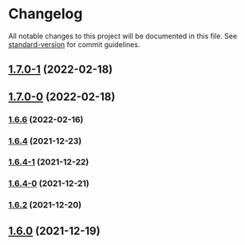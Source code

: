 # Changelog

All notable changes to this project will be documented in this file. See [standard-version](https://github.com/conventional-changelog/standard-version) for commit guidelines.

## [1.7.0-1](https://github.com/koatty/koatty_router/compare/v1.7.0-0...v1.7.0-1) (2022-02-18)

## [1.7.0-0](https://github.com/koatty/koatty_router/compare/v1.6.6...v1.7.0-0) (2022-02-18)

### [1.6.6](https://github.com/koatty/koatty_router/compare/v1.6.4...v1.6.6) (2022-02-16)

### [1.6.4](https://github.com/koatty/koatty_router/compare/v1.6.4-1...v1.6.4) (2021-12-23)

### [1.6.4-1](https://github.com/koatty/koatty_router/compare/v1.6.4-0...v1.6.4-1) (2021-12-22)

### [1.6.4-0](https://github.com/koatty/koatty_router/compare/v1.6.2...v1.6.4-0) (2021-12-21)

### [1.6.2](https://github.com/koatty/koatty_router/compare/v1.6.0...v1.6.2) (2021-12-20)

## [1.6.0](https://github.com/koatty/koatty_router/compare/v1.5.16...v1.6.0) (2021-12-19)
